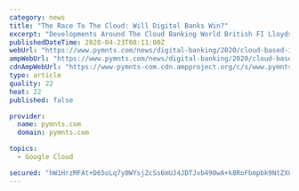 ```yaml
---
category: news
title: "The Race To The Cloud: Will Digital Banks Win?"
excerpt: "Developments Around The Cloud Banking World British FI Lloyds Bank is moving forward on its digital journey with the help of a few partners. The bank is working with technology giants Google and Microsoft to create new cloud-based tools that will use their cloud computing software. Lloyds will look to both of these providers to help it create ..."
publishedDateTime: 2020-04-23T08:11:00Z
webUrl: "https://www.pymnts.com/news/digital-banking/2020/cloud-based-infrastructure-key-digital-transformation/"
ampWebUrl: "https://www.pymnts.com/news/digital-banking/2020/cloud-based-infrastructure-key-digital-transformation/amp/"
cdnAmpWebUrl: "https://www-pymnts-com.cdn.ampproject.org/c/s/www.pymnts.com/news/digital-banking/2020/cloud-based-infrastructure-key-digital-transformation/amp/"
type: article
quality: 22
heat: 22
published: false

provider:
  name: pymnts.com
  domain: pymnts.com

topics:
  - Google Cloud

secured: "hW1HrzMFAt+D65oLq7y0WYsjZcSs6mUJ4JDTJvb490wA+k8RoFbmpbk9NtZX8GKXGN1TgQ4QWR/f/jt6yUngi5p+CAAcG1JuBlQReKV4KA/Y588QN+1383rluONR1LHxZrl1pOFi4UPpUCMkjuO66BdU5xkR3xzqYz2sWtXLaFvM+fjUJTe3BX+oRAy/f7XD652LK1GhXYs5THRUyB3UG6zC9q2RBbvX6reHt0l2H4pSRQvOIrtxlZgSCQ866jW/YmHKHwOltvzHhjNiulhLoJG2R/j+nPb7BDtcmqkUH2BdSiue0clY28F7pcT/qKrteS0DURY7zEkwJNu4p0T3dsemtsADLaMhD/F8l8+znaKv+Z7x/TliGMkkh0681KxYs1OENaZnsZG06JGRnO7QuAEnyViHhUaGVytPH7OdE8Mrc44qEOK4ThVpGzYsBhdQdrEIfASESFmIA+xH5Ae5ro+66056KVca0d9Xp5LpZOQ=;1EX46CDAsojZnYbWeGENJg=="
---
```


